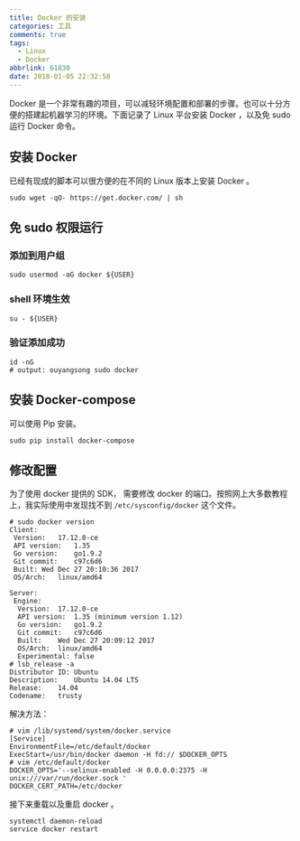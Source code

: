```yaml
---
title: Docker 的安装
categories: 工具
comments: true
tags:
  - Linux
  - Docker
abbrlink: 61830
date: 2018-01-05 22:32:58
---
```


Docker 是一个非常有趣的项目，可以减轻环境配置和部署的步骤。也可以十分方便的搭建起机器学习的环境。下面记录了 Linux 平台安装 Docker ，以及免 sudo 运行 Docker 命令。

<!--more-->

## 安装 Docker

已经有现成的脚本可以很方便的在不同的 Linux 版本上安装 Docker 。

```shell
sudo wget -qO- https://get.docker.com/ | sh
```

## 免 sudo 权限运行

### 添加到用户组

```shell
sudo usermod -aG docker ${USER}
```

### shell 环境生效

```shell
su - ${USER}
```

### 验证添加成功

```shell
id -nG
# output: ouyangsong sudo docker
```

## 安装 Docker-compose

可以使用 Pip 安装。

```shell
sudo pip install docker-compose
```

## 修改配置

为了使用 docker 提供的 SDK， 需要修改 docker 的端口。按照网上大多数教程上，我实际使用中发现找不到 `/etc/sysconfig/docker` 这个文件。

```shell
# sudo docker version
Client:
 Version:	17.12.0-ce
 API version:	1.35
 Go version:	go1.9.2
 Git commit:	c97c6d6
 Built:	Wed Dec 27 20:10:36 2017
 OS/Arch:	linux/amd64

Server:
 Engine:
  Version:	17.12.0-ce
  API version:	1.35 (minimum version 1.12)
  Go version:	go1.9.2
  Git commit:	c97c6d6
  Built:	Wed Dec 27 20:09:12 2017
  OS/Arch:	linux/amd64
  Experimental:	false
# lsb_release -a
Distributor ID:	Ubuntu
Description:	Ubuntu 14.04 LTS
Release:	14.04
Codename:	trusty
```

解决方法：

```shell
# vim /lib/systemd/system/docker.service
[Service]
EnvironmentFile=/etc/default/docker
ExecStart=/usr/bin/docker daemon -H fd:// $DOCKER_OPTS
# vim /etc/default/docker
DOCKER_OPTS='--selinux-enabled -H 0.0.0.0:2375 -H unix:///var/run/docker.sock '
DOCKER_CERT_PATH=/etc/docker
```

接下来重载以及重启 docker 。

```shell
systemctl daemon-reload
service docker restart
```
